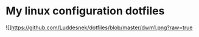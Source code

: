 # My linux configuration dotfiles

![]https://github.com/Luddesnek/dotfiles/blob/master/dwm1.png?raw=true
